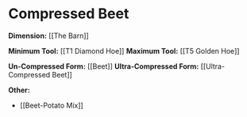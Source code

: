 # Compressed Beet
**Dimension:** [[The Barn]]

**Minimum Tool:** [[T1 Diamond Hoe]]
**Maximum Tool:** [[T5 Golden Hoe]]

**Un-Compressed Form:** [[Beet]]
**Ultra-Compressed Form:** [[Ultra-Compressed Beet]]

**Other:**
- [[Beet-Potato Mix]]